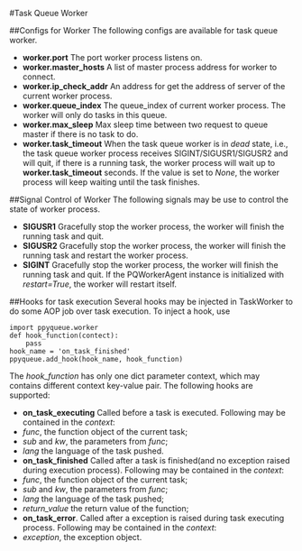 #Task Queue Worker

##Configs for Worker
The following configs are available for task queue worker.

+ __worker.port__ The port worker process listens on.
+ __worker.master_hosts__ A list of master process address for worker to connect.
+ __worker.ip_check_addr__ An address for get the address of server of the current worker process. 
+ __worker.queue_index__ The queue_index of current worker process. The worker will only do tasks in this queue.
+ __worker.max_sleep__ Max sleep time between two request to queue master if there is no task to do.
+ __worker.task_timeout__ When the task queue worker is in _dead_ state, i.e., the task queue worker process receives SIGINT/SIGUSR1/SIGUSR2 and will quit, if there is a running task, the worker process will wait up to __worker.task_timeout__ seconds. If the value is set to _None_, the worker process will keep waiting until the task finishes.

##Signal Control of Worker
The following signals may be use to control the state of worker process.

+ __SIGUSR1__ Gracefully stop the worker process, the worker will finish the running task and quit.
+ __SIGUSR2__ Gracefully stop the worker process, the worker will finish the running task and restart the worker process.
+ __SIGINT__ Gracefully stop the worker process, the worker will finish the running task and quit. If the PQWorkerAgent instance is initialized with _restart=True_, the worker will restart itself.

##Hooks for task execution
Several hooks may be injected in TaskWorker to do some AOP job over task execution. To inject a hook, use

    import ppyqueue.worker
    def hook_function(contect):
        pass
    hook_name = 'on_task_finished'
    ppyqueue.add_hook(hook_name, hook_function)
    
The _hook\_function_ has only one dict parameter context, which may contains different context key-value pair. The following hooks are supported:

+ __on\_task\_executing__
Called before a task is executed. Following may be contained in the _context_: 
 + _func_, the function object of the current task;
 + _sub_ and _kw_, the parameters from _func_;
 + _lang_ the language of the task pushed.
+ __on\_task\_finished__
Called after a task is finished(and no exception raised during execution process). Following may be contained in the _context_: 
 + _func_, the function object of the current task;
 + _sub_ and _kw_, the parameters from _func_;
 + _lang_ the language of the task pushed;
 + _return\_value_ the return value of the function;
+ __on\_task\_error__.
Called after a exception is raised during task executing process. Following may be contained in the _context_:
 + _exception_, the exception object.
